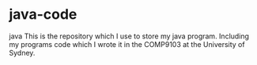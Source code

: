 # java-code
java
This is the repository which I use to store my java program.
Including my programs code which I wrote it in the COMP9103 at the University of Sydney.
